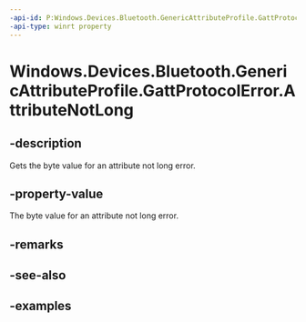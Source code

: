 ```yaml
---
-api-id: P:Windows.Devices.Bluetooth.GenericAttributeProfile.GattProtocolError.AttributeNotLong
-api-type: winrt property
---
```


<!-- Property syntax.
public byte AttributeNotLong { get; }
-->

# Windows.Devices.Bluetooth.GenericAttributeProfile.GattProtocolError.AttributeNotLong

## -description
Gets the byte value for an attribute not long error.

## -property-value
The byte value for an attribute not long error.

## -remarks

## -see-also

## -examples

